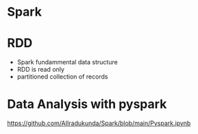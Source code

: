 # Spark

# RDD

- Spark fundammental data structure
- RDD is read only
- partitioned collection of records

# Data Analysis with pyspark

https://github.com/AIIradukunda/Spark/blob/main/Pyspark.ipynb
